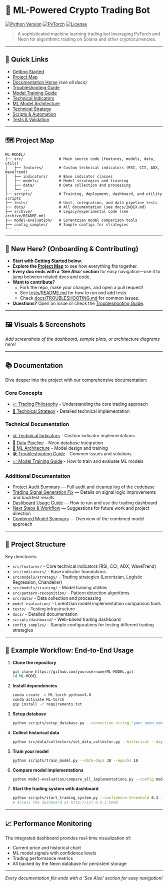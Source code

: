 # 🤖 ML-Powered Crypto Trading Bot

[![Python Version](https://img.shields.io/badge/python-3.8+-blue.svg)](https://www.python.org/downloads/)
[![PyTorch](https://img.shields.io/badge/PyTorch-2.0+-red.svg)](https://pytorch.org/)
[![License](https://img.shields.io/badge/license-MIT-green.svg)](LICENSE)
<!-- [![Docs Status](https://img.shields.io/badge/docs-passing-brightgreen)](docs/) -->
<!-- [![Tests](https://img.shields.io/badge/tests-passing-brightgreen)](tests/) -->

> A sophisticated machine learning trading bot leveraging PyTorch and Neon for algorithmic trading on Solana and other cryptocurrencies.

---

## 🚦 Quick Links
- [Getting Started](#-quick-start)
- [Project Map](#-project-map)
- [Documentation Home](docs/INDEX.md) *(see all docs)*
- [Troubleshooting Guide](docs/TROUBLESHOOTING.md)
- [Model Training Guide](docs/MODEL_TRAINING.md)
- [Technical Indicators](docs/INDICATORS.md)
- [ML Model Architecture](docs/ML_MODEL.md)
- [Technical Strategy](docs/TECHNICAL_STRATEGY.md)
- [Scripts & Automation](scripts/README.md)
- [Tests & Validation](tests/README.md)

---

## 🗺️ Project Map
```
ML-MODEL/
├── src/                # Main source code (features, models, data, utils)
│   ├── features/       # Custom technical indicators (RSI, CCI, ADX, WaveTrend)
│   ├── indicators/     # Base indicator classes
│   ├── models/         # Model strategies and training
│   ├── data/           # Data collection and processing
│   └── ...
├── scripts/            # Training, deployment, dashboard, and utility scripts
├── tests/              # Unit, integration, and data pipeline tests
├── docs/               # All documentation (see docs/INDEX.md)
├── archive/            # Legacy/experimental code (see archive/README.md)
├── model-evaluation/   # Lorentzian model comparison tools
├── config_samples/     # Sample configs for strategies
└── ...
```

---

## 👋 New Here? (Onboarding & Contributing)
- **Start with [Getting Started](#-quick-start) below.**
- **Explore the [Project Map](#-project-map)** to see how everything fits together.
- **Every doc ends with a 'See Also' section** for easy navigation—use it to jump between related docs and code.
- **Want to contribute?**
  - Fork the repo, make your changes, and open a pull request!
  - See [tests/README.md](tests/README.md) for how to run and add tests.
  - Check [docs/TROUBLESHOOTING.md](docs/TROUBLESHOOTING.md) for common issues.
- **Questions?** Open an issue or check the [Troubleshooting Guide](docs/TROUBLESHOOTING.md).

---

## 🖼️ Visuals & Screenshots
*Add screenshots of the dashboard, sample plots, or architecture diagrams here!*

---

## 📚 Documentation

Dive deeper into the project with our comprehensive documentation:

### Core Concepts
- [📈 Trading Philosophy](docs/TRADING_PHILOSOPHY.md) - Understanding the core trading approach
- [🔬 Technical Strategy](docs/TECHNICAL_STRATEGY.md) - Detailed technical implementation

### Technical Documentation
- [📊 Technical Indicators](docs/INDICATORS.md) - Custom indicator implementations
- [🔄 Data Pipeline](docs/NEON_PIPELINE.md) - Neon database integration
- [🧠 ML Architecture](docs/ML_MODEL.md) - Model design and training
- [🛠️ Troubleshooting Guide](docs/TROUBLESHOOTING.md) - Common issues and solutions
- [📈 Model Training Guide](docs/MODEL_TRAINING.md) - How to train and evaluate ML models

### Additional Documentation
- [Project Audit Summary](docs/PROJECT_AUDIT.md) — Full audit and cleanup log of the codebase
- [Trading Signal Generation Fix](docs/TRADING_SIGNALS_FIX.md) — Details on signal logic improvements and backtest results
- [Dashboard Usage Guide](docs/RUN_DASHBOARD.md) — How to run and use the trading dashboard
- [Next Steps & Workflow](docs/NEXT_STEPS.md) — Suggestions for future work and project direction
- [Combined Model Summary](docs/COMBINED_MODEL_SUMMARY.md) — Overview of the combined model approach

---

## 📝 Project Structure

Key directories:
- `src/features/` - Core technical indicators (RSI, CCI, ADX, WaveTrend)
- `src/indicators/` - Base indicator foundations
- `src/models/strategy/` - Trading strategies (Lorentzian, Logistic Regression, Chandelier)
- `src/models/training/` - Model training utilities
- `src/pattern-recognition/` - Pattern detection algorithms
- `src/data/` - Data collection and processing
- `model-evaluation/` - Lorentzian model implementation comparison tools
- `tests/` - Testing infrastructure
- `docs/` - Detailed documentation
- `scripts/dashboard/` - Web-based trading dashboard
- `config_samples/` - Sample configurations for testing different trading strategies

---

## 🏃 Example Workflow: End-to-End Usage

1. **Clone the repository**
   ```bash
   git clone https://github.com/yourusername/ML-MODEL.git
   cd ML-MODEL
   ```
2. **Install dependencies**
   ```bash
   conda create -n ML-torch python=3.8
   conda activate ML-torch
   pip install -r requirements.txt
   ```
3. **Setup database**
   ```bash
   python scripts/setup_database.py --connection-string "your_neon_connection_string"
   ```
4. **Collect historical data**
   ```bash
   python src/data/collectors/sol_data_collector.py --historical --days 60
   ```
5. **Train your model**
   ```bash
   python scripts/train_model.py --data-days 30 --epochs 10
   ```
6. **Compare model implementations**
   ```bash
   python model-evaluation/compare_all_implementations.py --config model-evaluation/config_samples/default_btc_config.json
   ```
7. **Start the trading system with dashboard**
   ```bash
   python scripts/start_trading_system.py --confidence-threshold 0.3 --neon-connection "your_neon_connection_string"
   # Access the dashboard at http://127.0.0.1:5000
   ```

---

## 📈 Performance Monitoring

The integrated dashboard provides real-time visualization of:
- Current price and historical chart
- ML model signals with confidence levels
- Trading performance metrics
- All backed by the Neon database for persistent storage

---

*Every documentation file ends with a 'See Also' section for easy navigation!*